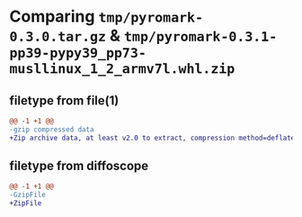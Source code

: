 # Comparing `tmp/pyromark-0.3.0.tar.gz` & `tmp/pyromark-0.3.1-pp39-pypy39_pp73-musllinux_1_2_armv7l.whl.zip`

## filetype from file(1)

```diff
@@ -1 +1 @@
-gzip compressed data
+Zip archive data, at least v2.0 to extract, compression method=deflate
```

## filetype from diffoscope

```diff
@@ -1 +1 @@
-GzipFile
+ZipFile
```

